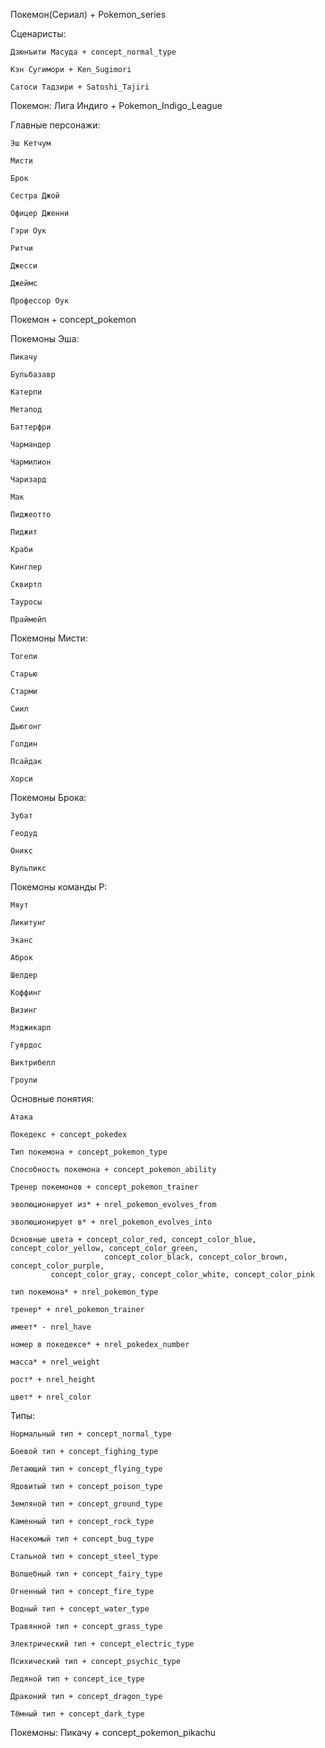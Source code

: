 Покемон(Сериал) + Pokemon_series

Сценаристы:

	Дзюнъити Масуда + concept_normal_type

	Кэн Сугимори + Ken_Sugimori

	Сатоси Тадзири + Satoshi_Tajiri

Покемон: Лига Индиго + Pokemon_Indigo_League

Главные персонажи:
	
	Эш Кетчум
	
	Мисти

	Брок
	
	Сестра Джой
	
	Офицер Дженни
	
	Гэри Оук
	
	Ритчи
	
	Джесси
	
	Джеймс
	
	Профессор Оук	
 
Покемон + concept_pokemon

Покемоны Эша:

	Пикачу

	Бульбазавр

	Катерпи

	Метапод

	Баттерфри

	Чармандер

	Чармилион

	Чаризард

	Мак

	Пиджеотто

	Пиджит

	Краби

	Кинглер

	Сквиртл

	Тауросы

	Праймейп

Покемоны Мисти:

	Тогепи

	Старью

	Старми

	Сиил

	Дьюгонг

	Голдин

	Псайдак

	Хорси

Покемоны Брока:

	Зубат

	Геодуд

	Оникс

	Вульпикс

Покемоны команды Р:

	Мяут

	Ликитунг

	Эканс

	Аброк

	Шелдер

	Коффинг

	Визинг

	Мэджикарп

	Гуярдос

	Виктрибелл

	Гроули

Основные понятия:

	Атака

	Покедекс + concept_pokedex

	Тип покемона + concept_pokemon_type

	Способность покемона + concept_pokemon_ability

	Тренер покемонов + concept_pokemon_trainer

	эволюционирует из* + nrel_pokemon_evolves_from

	эволюционирует в* + nrel_pokemon_evolves_into

	Основные цвета + concept_color_red, concept_color_blue, concept_color_yellow, concept_color_green,
                         concept_color_black, concept_color_brown, concept_color_purple, 
			 concept_color_gray, concept_color_white, concept_color_pink
	
	тип покемона* + nrel_pokemon_type

	тренер* + nrel_pokemon_trainer	
	
	имеет* - nrel_have

	номер в покедексе* + nrel_pokedex_number

	масса* + nrel_weight

	рост* + nrel_height

	цвет* + nrel_color
Типы:

	Нормальный тип + concept_normal_type

	Боевой тип + concept_fighing_type

	Летающий тип + concept_flying_type

	Ядовитый тип + concept_poison_type

	Земляной тип + concept_ground_type

	Каменный тип + concept_rock_type

	Насекомый тип + concept_bug_type

	Стальной тип + concept_steel_type

	Волшебный тип + concept_fairy_type

	Огненный тип + concept_fire_type

	Водный тип + concept_water_type

	Травянной тип + concept_grass_type

	Электрический тип + concept_electric_type

	Психический тип + concept_psychic_type
		
	Ледяной тип + concept_ice_type

	Драконий тип + concept_dragon_type
	
	Тёмный тип + concept_dark_type

Покемоны: 
	Пикачу + concept_pokemon_pikachu

